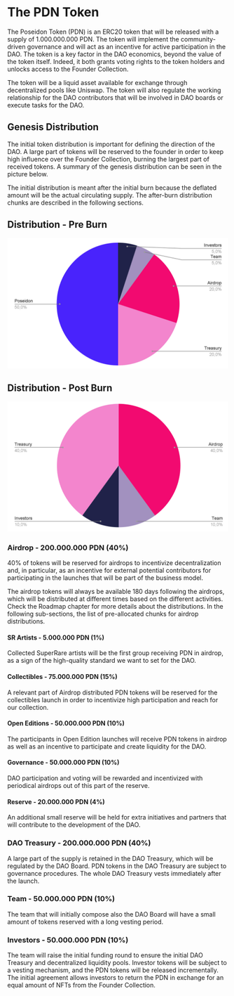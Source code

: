 # The PDN Token

The Poseidon Token (PDN) is an ERC20 token that will be released with a supply of 1.000.000.000 PDN. The token will implement the community-driven governance and will act as an incentive for active participation in the DAO. The token is a key factor in the DAO economics, beyond the value of the token itself. Indeed, it both grants voting rights to the token holders and unlocks access to the Founder Collection.

The token will be a liquid asset available for exchange through decentralized pools like Uniswap. The token will also regulate the working relationship for the DAO contributors that will be involved in DAO boards or execute tasks for the DAO.

## Genesis Distribution

The initial token distribution is important for defining the direction of the DAO. A large part of tokens will be reserved to the founder in order to keep high influence over the Founder Collection, burning the largest part of received tokens. A summary of the genesis distribution can be seen in the picture below.

The initial distribution is meant after the initial burn because the deflated amount
will be the actual circulating supply. The after-burn distribution chunks are
described in the following sections.

## Distribution - Pre Burn

![pre-burn](pre-burn.png)

## Distribution - Post Burn

![post-burn](post-burn.png)

### Airdrop - 200.000.000 PDN (40%)

40% of tokens will be reserved for airdrops to incentivize decentralization and, in particular, as an incentive for external potential contributors for participating in the launches that will be part of the business model.

The airdrop tokens will always be available 180 days following the airdrops, which will be distributed at different times based on the different activities. Check the Roadmap chapter for more details about the distributions. In the following sub-sections, the list of pre-allocated chunks for airdrop distributions.

#### SR Artists - 5.000.000 PDN (1%)

Collected SuperRare artists will be the first group receiving PDN in airdrop, as a sign of the high-quality standard we want to set for the DAO.

#### Collectibles - 75.000.000 PDN (15%)

A relevant part of Airdrop distributed PDN tokens will be reserved for the collectibles launch in order to incentivize high participation and reach for our collection.

#### Open Editions - 50.000.000 PDN (10%)

The participants in Open Edition launches will receive PDN tokens in airdrop as well as an incentive to participate and create liquidity for the DAO.

#### Governance - 50.000.000 PDN (10%)

DAO participation and voting will be rewarded and incentivized with periodical airdrops out of this part of the reserve.

#### Reserve - 20.000.000 PDN (4%)

An additional small reserve will be held for extra initiatives and partners that will contribute to the development of the DAO.

### DAO Treasury - 200.000.000 PDN (40%)

A large part of the supply is retained in the DAO Treasury, which will be regulated by the DAO Board. PDN tokens in the DAO Treasury are subject to governance procedures. The whole DAO Treasury vests immediately after the launch.

### Team - 50.000.000 PDN (10%)

The team that will initially compose also the DAO Board will have a small amount
of tokens reserved with a long vesting period.

### Investors - 50.000.000 PDN (10%)

The team will raise the initial funding round to ensure the initial DAO Treasury and decentralized liquidity pools. Investor tokens will be subject to a vesting mechanism, and the PDN tokens will be released incrementally. The initial agreement allows investors to return the PDN in exchange for an equal amount of NFTs from the Founder Collection.
